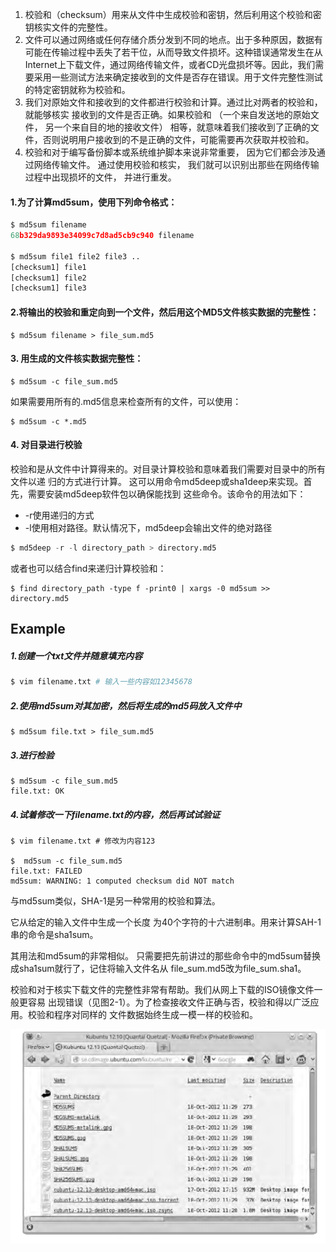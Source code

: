 1. 校验和（checksum）用来从文件中生成校验和密钥，然后利用这个校验和密钥核实文件的完整性。
2. 文件可以通过网络或任何存储介质分发到不同的地点。出于多种原因，数据有可能在传输过程中丢失了若干位，从而导致文件损坏。这种错误通常发生在从Internet上下载文件，通过网络传输文件，或者CD光盘损坏等。因此，我们需要采用一些测试方法来确定接收到的文件是否存在错误。用于文件完整性测试的特定密钥就称为校验和。
3. 我们对原始文件和接收到的文件都进行校验和计算。通过比对两者的校验和，就能够核实 接收到的文件是否正确。如果校验和 （一个来自发送地的原始文件， 另一个来自目的地的接收文件） 相等，就意味着我们接收到了正确的文件，否则说明用户接收到的不是正确的文件，可能需要再次获取并校验和。
4. 校验和对于编写备份脚本或系统维护脚本来说非常重要， 因为它们都会涉及通过网络传输文件。 通过使用校验和核实， 我们就可以识别出那些在网络传输过程中出现损坏的文件， 并进行重发。

#### 1.为了计算md5sum，使用下列命令格式：

```py
$ md5sum filename 
68b329da9893e34099c7d8ad5cb9c940 filename

$ md5sum file1 file2 file3 .. 
[checksum1] file1
[checksum1] file2
[checksum1] file3
```

#### 2.将输出的校验和重定向到一个文件，然后用这个MD5文件核实数据的完整性：

```
$ md5sum filename > file_sum.md5
```

#### 3.  用生成的文件核实数据完整性：

```
$ md5sum -c file_sum.md5
```

如果需要用所有的.md5信息来检查所有的文件，可以使用：

```
$ md5sum -c *.md5
```

#### 4. 对目录进行校验

校验和是从文件中计算得来的。对目录计算校验和意味着我们需要对目录中的所有文件以递 归的方式进行计算。 这可以用命令md5deep或sha1deep来实现。首先，需要安装md5deep软件包以确保能找到 这些命令。该命令的用法如下：

* -r使用递归的方式
* -l使用相对路径。默认情况下，md5deep会输出文件的绝对路径

```py
$ md5deep -r -l directory_path > directory.md5
```

或者也可以结合find来递归计算校验和：

```
$ find directory_path -type f -print0 | xargs -0 md5sum >> directory.md5
```

## Example

##### 1.创建一个txt文件并随意填充内容

```py
$ vim filename.txt # 输入一些内容如12345678
```

##### 2.使用md5sum对其加密，然后将生成的md5码放入文件中

```
$ md5sum file.txt > file_sum.md5
```

##### 3.进行检验

```
$ md5sum -c file_sum.md5
file.txt: OK
```

##### 4.试着修改一下filename.txt的内容，然后再试试验证

```
$ vim filename.txt # 修改为内容123

$  md5sum -c file_sum.md5
file.txt: FAILED
md5sum: WARNING: 1 computed checksum did NOT match
```

与md5sum类似，SHA-1是另一种常用的校验和算法。

它从给定的输入文件中生成一个长度 为40个字符的十六进制串。用来计算SAH-1串的命令是sha1sum。

其用法和md5sum的非常相似。 只需要把先前讲过的那些命令中的md5sum替换成sha1sum就行了，记住将输入文件名从 file\_sum.md5改为file\_sum.sha1。

校验和对于核实下载文件的完整性非常有帮助。我们从网上下载的ISO镜像文件一般更容易 出现错误（见图2-1）。为了检查接收文件正确与否，校验和得以广泛应用。校验和程序对同样的 文件数据始终生成一模一样的校验和。

![](/assets/import111.png)

